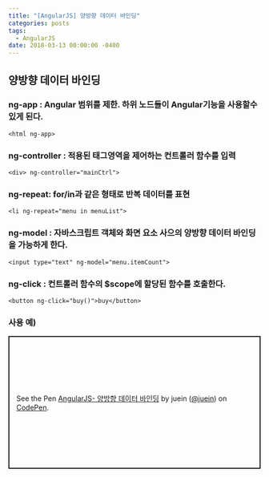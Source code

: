 ```yaml
---
title: "[AngularJS] 양방향 데이터 바인딩"
categories: posts
tags:
  - AngularJS
date: 2018-03-13 00:00:00 -0400
---
```


## 양방향 데이터 바인딩


### ng-app : Angular 범위를 제한. 하위 노드들이 Angular기능을 사용할수 있게 된다.  
```
<html ng-app>
```


### ng-controller : 적용된 태그영역을 제어하는 컨트롤러 함수를 입력
```
<div> ng-controller="mainCtrl">
```


### ng-repeat: for/in과 같은 형태로 반복 데이터를 표현
```
<li ng-repeat="menu in menuList">
```

### ng-model : 자바스크립트 객체와 화면 요소 사으의 양방향 데이터 바인딩을 가능하게 한다.
```
<input type="text" ng-model="menu.itemCount">
```

### ng-click : 컨트롤러 함수의 $scope에 할당된 함수를 호출한다.
```
<button ng-click="buy()">buy</button>
```

### 사용 예) 


<p class="codepen" data-height="265" data-theme-id="default" data-default-tab="js,result" data-user="juein" data-slug-hash="oNgBzKb" style="height: 265px; box-sizing: border-box; display: flex; align-items: center; justify-content: center; border: 2px solid; margin: 1em 0; padding: 1em;" data-pen-title="AngularJS- 양방향 데이터 바인딩">
  <span>See the Pen <a href="https://codepen.io/juein/pen/oNgBzKb">
  AngularJS- 양방향 데이터 바인딩</a> by juein (<a href="https://codepen.io/juein">@juein</a>)
  on <a href="https://codepen.io">CodePen</a>.</span>
</p>
<script async src="https://static.codepen.io/assets/embed/ei.js"></script>